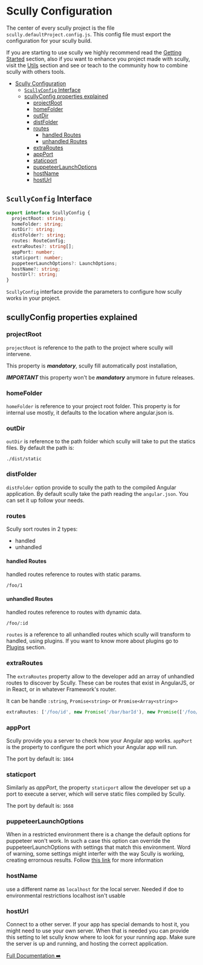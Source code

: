 # Scully Configuration

The center of every scully project is the file `scully.defaultProject.config.js`. This config file must export the configuration for your
scully build.

If you are starting to use scully we highly recommend read the [Getting Started](getting-started.md) section,
also if you want to enhance you project made with scully, visit the [Utils](utils.md) section and see
or teach to the community how to combine scully with others tools.

- [Scully Configuration](#scully-configuration)
  - [`ScullyConfig` Interface](#scullyconfig-interface)
  - [scullyConfig properties explained](#scullyconfig-properties-explained)
    - [projectRoot](#projectroot)
    - [homeFolder](#homefolder)
    - [outDir](#outdir)
    - [distFolder](#distfolder)
    - [routes](#routes)
      - [handled Routes](#handled-routes)
      - [unhandled Routes](#unhandled-routes)
    - [extraRoutes](#extraroutes)
    - [appPort](#appport)
    - [staticport](#staticport)
    - [puppeteerLaunchOptions](#puppeteerlaunchoptions)
    - [hostName](#hostname)
    - [hostUrl](#hosturl)

## `ScullyConfig` Interface

```ts
export interface ScullyConfig {
  projectRoot: string;
  homeFolder: string;
  outDir?: string;
  distFolder?: string;
  routes: RouteConfig;
  extraRoutes?: string[];
  appPort: number;
  staticport: number;
  puppeteerLaunchOptions?: LaunchOptions;
  hostName?: string;
  hostUrl?: string;
}
```

`ScullyConfig` interface provide the parameters to configure how scully works in your project.

## scullyConfig properties explained

### projectRoot

`projectRoot` is reference to the path to the project where scully will intervene.

This property is **_mandatory_**, scully fill automatically post installation,

**_IMPORTANT_** this property won't be **_mandatory_** anymore in future releases.

### homeFolder

`homeFolder` is reference to your project root folder.
This property is for internal use mostly, it defaults to the location where angular.json is.

### outDir

`outDir` is reference to the path folder which scully will take to put the statics files.
By default the path is:

```
./dist/static
```

### distFolder

`distFolder` option provide to scully the path to the compiled Angular application. By default scully take the path
reading the `angular.json`. You can set it up follow your needs.

### routes

Scully sort routes in 2 types:

- handled
- unhandled

#### handled Routes

handled routes reference to routes with static params.

```
/foo/1
```

#### unhandled Routes

handled routes reference to routes with dynamic data.

```
/foo/:id
```

`routes` is a reference to all unhandled routes which scully will transform to handled, using plugins.
If you want to know more about plugins go to [Plugins](plugins.md) section.

### extraRoutes

The `extraRoutes` property allow to the developer add an array of unhandled routes to discover by Scully.
These can be routes that exist in AngularJS, or in React, or in whatever Framework's router.

It can be handle `:string`, `Promise<string>` or `Promise<Array<string>>`

```typescript
extraRoutes: ['/foo/id', new Promise('/bar/barId'), new Promise(['/foo/fooId', '/bar/id'])];
```

### appPort

Scully provide you a server to check how your Angular app works.
`appPort` is the property to configure the port which your Angular app will run.

The port by default is: `1864`

### staticport

Similarly as _appPort_, the property `staticport` allow the developer set up a port to execute a server,
which will serve static files compiled by Scully.

The port by default is: `1668`

### puppeteerLaunchOptions

When in a restricted environment there is a change the default options for puppeteer won't work. In such a case
this option can override the puppeteerLaunchOptions with settings that match this environment.
Word of warning, some settings might interfer with the way Scully is working, creating errornous results.
Follow [this link](https://pptr.dev/#?product=Puppeteer&version=v2.0.0&show=api-puppeteerlaunchoptions) for more information

### hostName

use a different name as `localhost` for the local server. Needed if doe to environmental restrictions localhost isn't usable

### hostUrl

Connect to a other server. If your app has special demands to host it, you might need to use your own server. When that is needed you can provide this setting to let scully know where to look for your running app. Make sure the server is up and running, and hosting the correct application.

[Full Documentation ➡️](scully.md)
